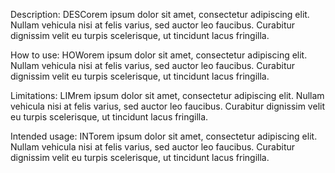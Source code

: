 Description:
DESCorem ipsum dolor sit amet, consectetur adipiscing elit. Nullam vehicula nisi at felis varius, sed auctor leo faucibus. Curabitur dignissim velit eu turpis scelerisque, ut tincidunt lacus fringilla.

How to use:
HOWorem ipsum dolor sit amet, consectetur adipiscing elit. Nullam vehicula nisi at felis varius, sed auctor leo faucibus. Curabitur dignissim velit eu turpis scelerisque, ut tincidunt lacus fringilla.

Limitations:
LIMrem ipsum dolor sit amet, consectetur adipiscing elit. Nullam vehicula nisi at felis varius, sed auctor leo faucibus. Curabitur dignissim velit eu turpis scelerisque, ut tincidunt lacus fringilla.

Intended usage:
INTorem ipsum dolor sit amet, consectetur adipiscing elit. Nullam vehicula nisi at felis varius, sed auctor leo faucibus. Curabitur dignissim velit eu turpis scelerisque, ut tincidunt lacus fringilla.



